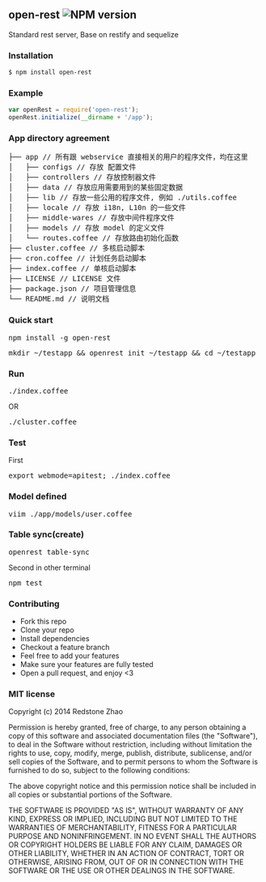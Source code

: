## open-rest ![NPM version](https://img.shields.io/npm/v/open-rest.svg?style=flat)

Standard rest server, Base on restify and sequelize

### Installation
```bash
$ npm install open-rest
```

### Example
```js
var openRest = require('open-rest');
openRest.initialize(__dirname + '/app');
```

### App directory agreement
<pre>
├── app // 所有跟 webservice 直接相关的用户的程序文件，均在这里
│   ├── configs // 存放 配置文件
│   ├── controllers // 存放控制器文件
│   ├── data // 存放应用需要用到的某些固定数据
│   ├── lib // 存放一些公用的程序文件, 例如 ./utils.coffee
│   ├── locale // 存放 i18n, L10n 的一些文件
│   ├── middle-wares // 存放中间件程序文件
│   ├── models // 存放 model 的定义文件
│   └── routes.coffee // 存放路由初始化函数
├── cluster.coffee // 多核启动脚本
├── cron.coffee // 计划任务启动脚本
├── index.coffee // 单核启动脚本
├── LICENSE // LICENSE 文件
├── package.json // 项目管理信息
└── README.md // 说明文档
</pre>

### Quick start

<pre>npm install -g open-rest</pre>
<pre>mkdir ~/testapp && openrest init ~/testapp && cd ~/testapp</pre>

### Run
<pre>./index.coffee</pre>
OR
<pre>./cluster.coffee</pre>

### Test
First
<pre>export webmode=apitest; ./index.coffee</pre>

### Model defined
<pre>viim ./app/models/user.coffee</pre>

### Table sync(create)
<pre>openrest table-sync</pre>

Second in other terminal
<pre>npm test</pre>

### Contributing
- Fork this repo
- Clone your repo
- Install dependencies
- Checkout a feature branch
- Feel free to add your features
- Make sure your features are fully tested
- Open a pull request, and enjoy <3

### MIT license
Copyright (c) 2014 Redstone Zhao

Permission is hereby granted, free of charge, to any person obtaining a copy
of this software and associated documentation files (the &quot;Software&quot;), to deal
in the Software without restriction, including without limitation the rights
to use, copy, modify, merge, publish, distribute, sublicense, and/or sell
copies of the Software, and to permit persons to whom the Software is
furnished to do so, subject to the following conditions:

The above copyright notice and this permission notice shall be included in
all copies or substantial portions of the Software.

THE SOFTWARE IS PROVIDED &quot;AS IS&quot;, WITHOUT WARRANTY OF ANY KIND, EXPRESS OR
IMPLIED, INCLUDING BUT NOT LIMITED TO THE WARRANTIES OF MERCHANTABILITY,
FITNESS FOR A PARTICULAR PURPOSE AND NONINFRINGEMENT. IN NO EVENT SHALL THE
AUTHORS OR COPYRIGHT HOLDERS BE LIABLE FOR ANY CLAIM, DAMAGES OR OTHER
LIABILITY, WHETHER IN AN ACTION OF CONTRACT, TORT OR OTHERWISE, ARISING FROM,
OUT OF OR IN CONNECTION WITH THE SOFTWARE OR THE USE OR OTHER DEALINGS IN
THE SOFTWARE.

